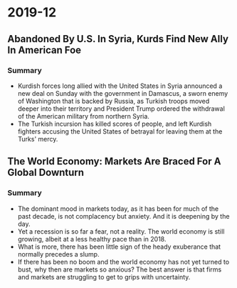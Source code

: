 # 2019-12

## Abandoned By U.S. In Syria, Kurds Find New Ally In American Foe

### Summary

- Kurdish forces long allied with the United States in Syria announced a new deal on Sunday with the government in Damascus, a sworn enemy of Washington that is backed by Russia, as Turkish troops moved deeper into their territory and President Trump ordered the withdrawal of the American military from northern Syria.
- The Turkish incursion has killed scores of people, and left Kurdish fighters accusing the United States of betrayal for leaving them at the Turks' mercy.

## The World Economy: Markets Are Braced For A Global Downturn

### Summary

- The dominant mood in markets today, as it has been for much of the past decade, is not complacency but anxiety. And it is deepening by the day.
- Yet a recession is so far a fear, not a reality. The world economy is still growing, albeit at a less healthy pace than in 2018.
- What is more, there has been little sign of the heady exuberance that normally precedes a slump.
- If there has been no boom and the world economy has not yet turned to bust, why then are markets so anxious? The best answer is that firms and markets are struggling to get to grips with uncertainty.
